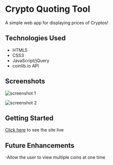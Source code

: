 # Crypto Quoting Tool
A simple web app for displaying prices of Cryptos!

## Technologies Used

- HTML5
- CSS3
- JavaScript/jQuery
- coinlib.io API

## Screenshots

![screenshot 1](#)

![screenshot 2](#)

## Getting Started

[Click here](#) to see the site live

## Future Enhancements

-Allow the user to view multiple coins at one time